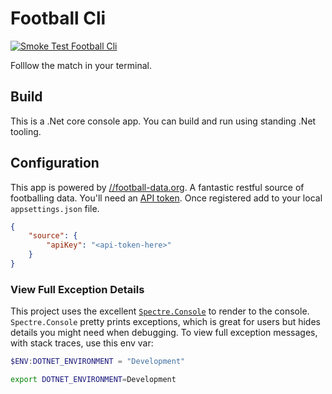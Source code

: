 # Football Cli

[![Smoke Test Football Cli](https://github.com/David-Rushton/FootballCli/actions/workflows/smoke_test_football_cli.yml/badge.svg)](https://github.com/David-Rushton/FootballCli/actions/workflows/smoke_test_football_cli.yml)


Folllow the match in your terminal.

## Build

This is a .Net core console app.  You can build and run using standing .Net tooling.

## Configuration

This app is powered by [//football-data.org](https://www.football-data.org/).  A fantastic restful
source of footballing data.  You'll need an [API token](https://www.football-data.org/client/register).
Once registered add to your local `appsettings.json` file.

```json
{
    "source": {
        "apiKey": "<api-token-here>"
    }
}
```

### View Full Exception Details

This project uses the excellent [`Spectre.Console`](https://spectresystems.github.io/spectre.console/)
to render to the console.  `Spectre.Console` pretty prints exceptions, which is great for users but
hides details you might need when debugging.  To view full exception messages, with stack traces, use 
this env var:

```powershell
$ENV:DOTNET_ENVIRONMENT = "Development"
```

```bash
export DOTNET_ENVIRONMENT=Development
```
